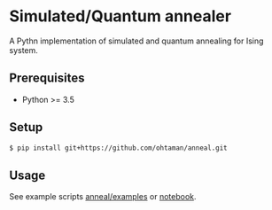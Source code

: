 # Simulated/Quantum annealer

A Pythn implementation of simulated and quantum annealing for Ising system.

## Prerequisites

- Python >= 3.5

## Setup

```bash
$ pip install git+https://github.com/ohtaman/anneal.git
```

## Usage

See example scripts [anneal/examples](anneal/examples) or [notebook](notebooks/tsp.ipynb).
